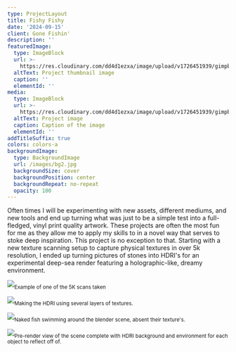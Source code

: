 ```yaml
---
type: ProjectLayout
title: Fishy Fishy
date: '2024-09-15'
client: Gone Fishin'
description: ''
featuredImage:
  type: ImageBlock
  url: >-
    https://res.cloudinary.com/dd4d1ezxa/image/upload/v1726451939/gimpblenny26_gahcni.png
  altText: Project thumbnail image
  caption: ''
  elementId: ''
media:
  type: ImageBlock
  url: >-
    https://res.cloudinary.com/dd4d1ezxa/image/upload/v1726451939/gimpblenny26_gahcni.png
  altText: Project image
  caption: Caption of the image
  elementId: ''
addTitleSuffix: true
colors: colors-a
backgroundImage:
  type: BackgroundImage
  url: /images/bg2.jpg
  backgroundSize: cover
  backgroundPosition: center
  backgroundRepeat: no-repeat
  opacity: 100
---
```

Often times I will be experimenting with new assets, different mediums, and new tools and end up turning what was just to be a simple test into a full-fledged, vinyl print quality artwork. These projects are often the most fun for me as they allow me to apply my skills to in a novel way that serves to stoke deep inspiration. This project is no exception to that. Starting with a new texture scanning setup to capture physical textures in over 5k resolution, I ended up turning pictures of stones into HDRI's for an experimental deep-sea render featuring a holographic-like, dreamy environment.

![](https://res.cloudinary.com/dd4d1ezxa/image/upload/v1726453685/Screenshot_20240915_192706_jaeh96.png)<sub>Example of one of the 5K scans taken</sub>

![](https://res.cloudinary.com/dd4d1ezxa/image/upload/v1726452573/Screenshot_20240915_190753_z75nev.png)<sub>Making the HDRI using several layers of textures.</sub>

![](https://res.cloudinary.com/dd4d1ezxa/image/upload/v1726452158/Screenshot_20240915_190130_d05teh.png)<sub>Naked fish swimming around the blender scene, absent their texture's.</sub>

![](https://res.cloudinary.com/dd4d1ezxa/image/upload/v1726452370/Screenshot_20240915_190418_vf6lvh.png)<sub>Pre-render view of the scene complete with HDRI background and environment for each object to reflect off of.</sub>
